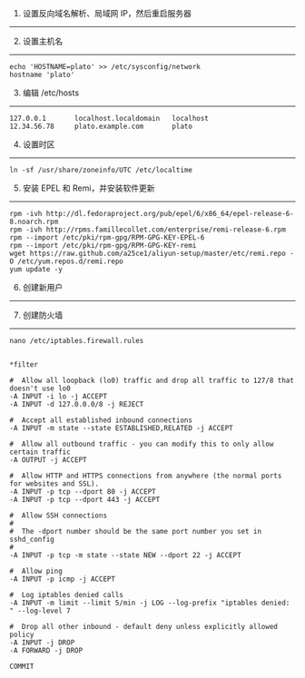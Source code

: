 1. 设置反向域名解析、局域网 IP，然后重启服务器
----------------------------------------------

2. 设置主机名
-------------

    echo 'HOSTNAME=plato' >> /etc/sysconfig/network
    hostname 'plato'

3. 编辑 /etc/hosts
------------------

    127.0.0.1       localhost.localdomain   localhost
    12.34.56.78     plato.example.com       plato

4. 设置时区
-----------

    ln -sf /usr/share/zoneinfo/UTC /etc/localtime

5. 安装 EPEL 和 Remi，并安装软件更新
------------------------------------

    rpm -ivh http://dl.fedoraproject.org/pub/epel/6/x86_64/epel-release-6-8.noarch.rpm
    rpm -ivh http://rpms.famillecollet.com/enterprise/remi-release-6.rpm
    rpm --import /etc/pki/rpm-gpg/RPM-GPG-KEY-EPEL-6
    rpm --import /etc/pki/rpm-gpg/RPM-GPG-KEY-remi
    wget https://raw.github.com/a25ce1/aliyun-setup/master/etc/remi.repo -O /etc/yum.repos.d/remi.repo
    yum update -y

6. 创建新用户
-------------



7. 创建防火墙
-------------

    nano /etc/iptables.firewall.rules


    *filter
    
    #  Allow all loopback (lo0) traffic and drop all traffic to 127/8 that doesn't use lo0
    -A INPUT -i lo -j ACCEPT
    -A INPUT -d 127.0.0.0/8 -j REJECT
    
    #  Accept all established inbound connections
    -A INPUT -m state --state ESTABLISHED,RELATED -j ACCEPT
    
    #  Allow all outbound traffic - you can modify this to only allow certain traffic
    -A OUTPUT -j ACCEPT
    
    #  Allow HTTP and HTTPS connections from anywhere (the normal ports for websites and SSL).
    -A INPUT -p tcp --dport 80 -j ACCEPT
    -A INPUT -p tcp --dport 443 -j ACCEPT
    
    #  Allow SSH connections
    #
    #  The -dport number should be the same port number you set in sshd_config
    #
    -A INPUT -p tcp -m state --state NEW --dport 22 -j ACCEPT
    
    #  Allow ping
    -A INPUT -p icmp -j ACCEPT
    
    #  Log iptables denied calls
    -A INPUT -m limit --limit 5/min -j LOG --log-prefix "iptables denied: " --log-level 7
    
    #  Drop all other inbound - default deny unless explicitly allowed policy
    -A INPUT -j DROP
    -A FORWARD -j DROP
    
    COMMIT

